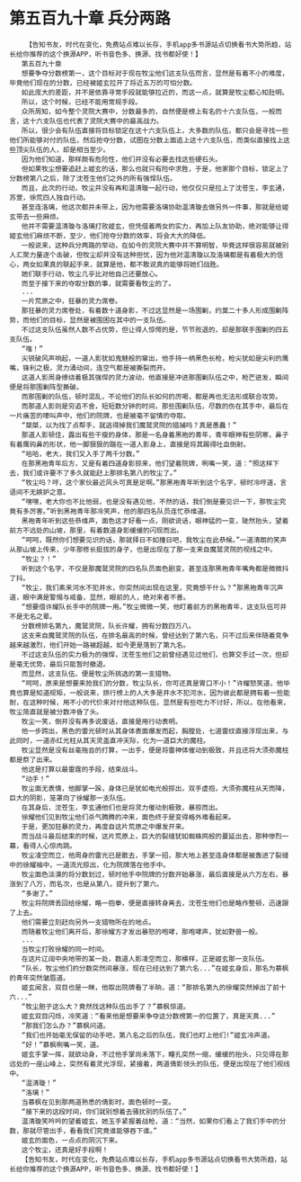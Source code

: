 # 第五百九十章 兵分两路
        【告知书友，时代在变化，免费站点难以长存，手机app多书源站点切换看书大势所趋，站长给你推荐的这个换源APP，听书音色多、换源、找书都好使！】
       第五百九十章
       想要争夺分数榜第一，这个目标对于现在牧尘他们这支队伍而言，显然是有着不小的难度，毕竟他们现在的分数，已经被姬玄拉开了将近五万的可怕分数。
       如此庞大的差距，并不是依靠寻常手段就能够拉近的，而这一点，就算是牧尘都心知肚明。
       所以，这个时候，已经不能用常规手段。
       众所周知，如今整个灵院大赛中，分数最多的，自然便是榜上有名的十六支队伍，一般而言，这十六支队伍也代表了灵院大赛中的最高战力。
       所以，很少会有队伍直接将目标锁定在这十六支队伍上，大多数的队伍，都只会是寻找一些他们所能够对付的队伍，然后抢夺分数，试图在分数上面追上这十六支队伍，而类似直接找上这些顶尖队伍的人，却是相当至少。
       因为他们知道，那样颇有危险性，他们并没有必要去找这些硬石头。
       但如果牧尘想要追赶上姬玄的话，那么也就只有险中求胜，于是，他家那个目标，锁定上了分数榜第八之后，除了沈苍生他们之外的所有强悍队伍。
       而且，此次的行动，牧尘并没有再和温清璇一起行动，他仅仅只是拉上了沈苍生，李玄通，苏萱，徐荒四人独自行动。
       甚至连洛璃，他这次都并未带上，因为他需要洛璃协助温清璇去做另外一件事，那就是给姬玄带去一些麻烦。
       他并不需要温清璇与洛璃打败姬玄，但凭借着两女的实力，再加上队友协助，绝对能够让得姬玄他们麻烦不断，至少，他们抢夺分数的效率，将会大大的降低。
       一般说来，这种兵分两路的举动，在如今的灵院大赛中并不算明智，毕竟这样很容易就被别人汇聚力量逐个击破，但牧尘却并没有这种担忧，因为他对温清璇以及洛璃都是有着极大的信心，两女如果真的联起手来，就算是他，都不敢说真的能够将她们战胜。
       她们联手行动，牧尘几乎比对他自己还要放心。
       而至于接下来的夺取分数的事，就需要看牧尘的了。
       ...
       一片荒原之中，狂暴的灵力席卷。
       那狂暴的灵力席卷处，有着数十道身影，不过这显然是一场围剿，约莫二十多人形成围剿阵势，而他们的目标，显然是被围困在其中的一支队伍。
       不过这支队伍虽然人数不占优势，但让得人惊愕的是，节节败退的，却是那联手围剿的四五支队伍。
       “嗤！”
       尖锐破风声响起，一道人影犹如鬼魅般的窜出，他手持一柄黑色长枪，枪尖犹如是尖利的鹰嘴，锋利之极，灵力涌动间，连空气都是被撕裂而开。
       这道人影周身缭绕着极其强悍的灵力波动，他直接是冲进那围剿队伍之中，枪芒迸发，瞬间便是将那围剿阵型撕破。
       而那围剿的队伍，顿时混乱，不论他们的队长如何的厉喝，都是再也无法形成联合攻势。
       而那道人影则是穷追不舍，短短数分钟的时间，那些围剿队伍，尽数的伤在其手中，最后在一片痛苦的嚎叫声中，他们的院牌，也是被毫不留情的夺取。
       “桀桀，以为找了点帮手，就逃得掉我们魔鹫灵院的猎捕吗？真是愚蠢！”
       那道人影顿住，露出有些干瘦的身体，那是一名身着黑袍的青年，青年眼神有些阴寒，鼻子有着鹰钩鼻的形状，他一脚狠狠的踹在一道人影身上，直接是将其踢得吐血倒射。
       “哈哈，老大，我们又入手了两千分数。”
       在那黑袍青年后方，又是有着四道身影掠来，他们望着院牌，咧嘴一笑，道：“照这样下去，我们或许要不了多久就能赶上那排名第八的牧尘了。”
       “牧尘吗？哼，这个家伙最近风头可真是足啊。”那黑袍青年听到这个名字，顿时冷哼道，言语间不无嫉妒之意。
       “嘿嘿，老大你也不比他弱，也是没有遇见他，不然的话，我们倒是要见识一下，那牧尘究竟有多厉害。”听到黑袍青年那冷笑声，他的那四名队员连忙恭维道。
       黑袍青年听到这些恭维声，面色这才好看一点，刚欲说话，眼神猛的一变，陡然抬头，望着前方不远处的山坡，那里，有着数道身影缓缓的闪现而出。
       “呵呵，既然你们想要见识的话，那就择日不如撞日吧，我牧尘在此恭候。”一道清朗的笑声从那山坡上传来，少年那修长挺拔的身子，也是出现在了那一支来自魔鹫灵院的视线之中。
       “牧尘？！”
       听到这个名字，不仅是那魔鹫灵院的四名队员面色剧变，甚至连那黑袍青年嘴角都是微微抖了抖。
       “牧尘，我们素来河水不犯井水，你突然间出现在这里，究竟想干什么？”那黑袍青年沉声道，眼中满是警惕与戒备，显然，眼前的人，绝对来者不善。
       “想要借许耀队长手中的院牌一用。”牧尘微微一笑，他盯着前方的黑袍青年，这支队伍可并不是无名之辈。
       分数榜排名第九，魔鹫灵院，队长许耀，拥有分数四万八。
       这支来自魔鹫灵院的队伍，在排名最高的时候，曾经达到了第六名，只不过后来伴随着竞争越来越激烈，他们开始一路被超越，如今更是落到了第九名。
       不过这支队伍的实力极为的强悍，沈苍生他们之前曾经遇见过他们，也算交手过一次，但却是毫无优势，最后只能暂时撤退。
       而显然，这支队伍，便是牧尘所挑选的第一支猎物。
       “呵呵，原来是想要来抢我们的分数，牧尘队长，你可还真是胃口不小！”许耀怒笑道，他毕竟也算是知道规矩，一般说来，排行榜上的人大多是井水不犯河水，因为彼此都是拥有着一些能耐，在这种时候，用不小的代价来对付他这种队伍，显然是有些吃力不讨好，所以，在他看来，牧尘简直就是被分数冲昏了头。
       牧尘一笑，倒并没有再多说废话，直接是用行动表明。
       他一步跨出，黑色的雷光顿时从其身体表面爆发而起，胸膛处，七道雷纹直接浮现出来，与此同时，一道赤红光柱从其天灵盖直冲天际，化为一道巨大的魔柱。
       牧尘显然是没有丝毫拖沓的打算，一出手，便是将雷神体催动到极致，并且还将大须弥魔柱都是祭了出来。
       他这是打算以最雷霆的手段，结束战斗。
       “动手！”
       牧尘面无表情，他脚掌一跺，身体已是犹如电光般掠出，双手虚抱，大须弥魔柱从天而降，巨大的阴影，笼罩向了徐耀那一支队伍。
       在其身后，沈苍生，李玄通他们也是将灵力催动到极致，暴掠而出。
       徐耀他们见到牧尘他们杀气腾腾的冲来，面色终于是变得格外难看起来。
       于是，更加狂暴的灵力，再度自这片荒原之中爆发开来。
       而当战斗最后结束的时候，这片荒原上，巨大的裂缝犹如蜘蛛网般的蔓延出去，那种惨烈一幕，看得人心惊肉跳。
       牧尘凌空而立，他周身的雷光已是散去，手掌一招，那大地上甚至连身体都是被轰进了裂缝中的徐耀袖中，一道流光掠出，化为院牌落在他手中。
       牧尘面色淡漠的将分数划过，顿时他手中院牌的分数开始暴涨，最后直接是从六万左右，暴涨到了八万，而名次，也是从第八，提升到了第六。
       “多谢了。”
       牧尘将院牌丢回给徐耀，略一抱拳，便是直接转身离去，沈苍生他们也是略作整顿，迅速跟了上去。
       他们需要立刻赶向另外一支猎物所在的地点。
       而随着牧尘他们离开后，那徐耀方才发出暴怒的咆哮，那咆哮声，犹如野兽一般。
       ...
       当牧尘打败徐耀的同一时间。
       在这片辽阔中央地带的某一处，数道人影凌空而立，那模样，正是姬玄那一支队伍。
       “队长，牧尘他们的分数突然间暴涨，现在已经达到了第六名...”在姬玄身后，那名为慕枫的青年突然皱眉道。
       姬玄闻言，双目也是一眯，他取出院牌看了半晌，道：“那排名第九的徐耀突然掉出了前十六...”
       “牧尘胆子这么大？竟然找这种队伍出手了？”慕枫惊道。
       姬玄双目闪烁，冷笑道：“看来他是想要来争夺这分数榜第一的位置了，真是天真...”
       “那我们怎么办？”慕枫问道。
       “我们也开始毫无保留的动手吧，第八名之后的队伍，我们也盯上他们!”姬玄冷声道。
       “好！”慕枫咧嘴一笑，道。
       姬玄手掌一挥，就欲动身，不过他手掌尚未落下，瞳孔突然一缩，缓缓的抬头，只见得在那远处的一座山峰上，突然有着灵光浮现，紧接着，两道倩影领头的队伍，便是出现在了他们视线中。
       “温清璇！”
       “洛璃！”
       当慕枫在见到那两道熟悉的倩影时，面色顿时一变。
       “接下来的这段时间，你们就别想着去骚扰别的队伍了。”
       温清璇笑吟吟的望着姬玄，她玉手紧握着战枪，道：“当然，如果你们看上了我们手中的分数，那就尽管出手，看看我们究竟谁能够吞下谁。”
       姬玄的面色，一点点的阴沉下来。
       这个牧尘，还真是好手段啊！
       【告知书友，时代在变化，免费站点难以长存，手机app多书源站点切换看书大势所趋，站长给你推荐的这个换源APP，听书音色多、换源、找书都好使！】